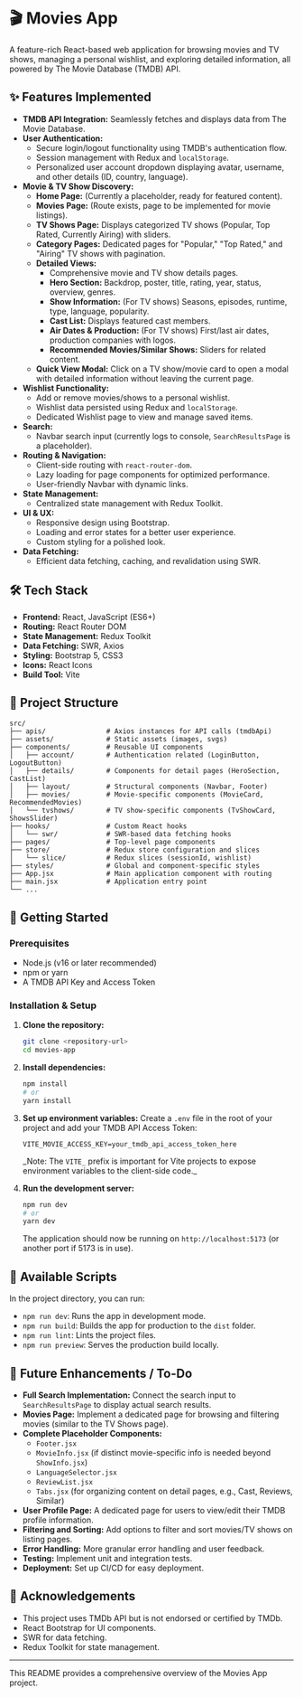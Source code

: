 # 🎬 Movies App

A feature-rich React-based web application for browsing movies and TV shows, managing a personal wishlist, and exploring detailed information, all powered by The Movie Database (TMDB) API.

## ✨ Features Implemented

- **TMDB API Integration:** Seamlessly fetches and displays data from The Movie Database.
- **User Authentication:**
  - Secure login/logout functionality using TMDB's authentication flow.
  - Session management with Redux and `localStorage`.
  - Personalized user account dropdown displaying avatar, username, and other details (ID, country, language).
- **Movie & TV Show Discovery:**
  - **Home Page:** (Currently a placeholder, ready for featured content).
  - **Movies Page:** (Route exists, page to be implemented for movie listings).
  - **TV Shows Page:** Displays categorized TV shows (Popular, Top Rated, Currently Airing) with sliders.
  - **Category Pages:** Dedicated pages for "Popular," "Top Rated," and "Airing" TV shows with pagination.
  - **Detailed Views:**
    - Comprehensive movie and TV show details pages.
    - **Hero Section:** Backdrop, poster, title, rating, year, status, overview, genres.
    - **Show Information:** (For TV shows) Seasons, episodes, runtime, type, language, popularity.
    - **Cast List:** Displays featured cast members.
    - **Air Dates & Production:** (For TV shows) First/last air dates, production companies with logos.
    - **Recommended Movies/Similar Shows:** Sliders for related content.
  - **Quick View Modal:** Click on a TV show/movie card to open a modal with detailed information without leaving the current page.
- **Wishlist Functionality:**
  - Add or remove movies/shows to a personal wishlist.
  - Wishlist data persisted using Redux and `localStorage`.
  - Dedicated Wishlist page to view and manage saved items.
- **Search:**
  - Navbar search input (currently logs to console, `SearchResultsPage` is a placeholder).
- **Routing & Navigation:**
  - Client-side routing with `react-router-dom`.
  - Lazy loading for page components for optimized performance.
  - User-friendly Navbar with dynamic links.
- **State Management:**
  - Centralized state management with Redux Toolkit.
- **UI & UX:**
  - Responsive design using Bootstrap.
  - Loading and error states for a better user experience.
  - Custom styling for a polished look.
- **Data Fetching:**
  - Efficient data fetching, caching, and revalidation using SWR.

## 🛠️ Tech Stack

- **Frontend:** React, JavaScript (ES6+)
- **Routing:** React Router DOM
- **State Management:** Redux Toolkit
- **Data Fetching:** SWR, Axios
- **Styling:** Bootstrap 5, CSS3
- **Icons:** React Icons
- **Build Tool:** Vite

## 📂 Project Structure

```
src/
├── apis/               # Axios instances for API calls (tmdbApi)
├── assets/             # Static assets (images, svgs)
├── components/         # Reusable UI components
│   ├── account/        # Authentication related (LoginButton, LogoutButton)
│   ├── details/        # Components for detail pages (HeroSection, CastList)
│   ├── layout/         # Structural components (Navbar, Footer)
│   ├── movies/         # Movie-specific components (MovieCard, RecommendedMovies)
│   └── tvshows/        # TV show-specific components (TvShowCard, ShowsSlider)
├── hooks/              # Custom React hooks
│   └── swr/            # SWR-based data fetching hooks
├── pages/              # Top-level page components
├── store/              # Redux store configuration and slices
│   └── slice/          # Redux slices (sessionId, wishlist)
├── styles/             # Global and component-specific styles
├── App.jsx             # Main application component with routing
├── main.jsx            # Application entry point
└── ...
```

## 🚀 Getting Started

### Prerequisites

- Node.js (v16 or later recommended)
- npm or yarn
- A TMDB API Key and Access Token

### Installation & Setup

1.  **Clone the repository:**

    ```bash
    git clone <repository-url>
    cd movies-app
    ```

2.  **Install dependencies:**

    ```bash
    npm install
    # or
    yarn install
    ```

3.  **Set up environment variables:**
    Create a `.env` file in the root of your project and add your TMDB API Access Token:

    ```env
    VITE_MOVIE_ACCESS_KEY=your_tmdb_api_access_token_here
    ```

    _Note: The `VITE_` prefix is important for Vite projects to expose environment variables to the client-side code.\_

4.  **Run the development server:**
    ```bash
    npm run dev
    # or
    yarn dev
    ```
    The application should now be running on `http://localhost:5173` (or another port if 5173 is in use).

## 📜 Available Scripts

In the project directory, you can run:

- `npm run dev`: Runs the app in development mode.
- `npm run build`: Builds the app for production to the `dist` folder.
- `npm run lint`: Lints the project files.
- `npm run preview`: Serves the production build locally.

## 🔮 Future Enhancements / To-Do

- **Full Search Implementation:** Connect the search input to `SearchResultsPage` to display actual search results.
- **Movies Page:** Implement a dedicated page for browsing and filtering movies (similar to the TV Shows page).
- **Complete Placeholder Components:**
  - `Footer.jsx`
  - `MovieInfo.jsx` (if distinct movie-specific info is needed beyond `ShowInfo.jsx`)
  - `LanguageSelector.jsx`
  - `ReviewList.jsx`
  - `Tabs.jsx` (for organizing content on detail pages, e.g., Cast, Reviews, Similar)
- **User Profile Page:** A dedicated page for users to view/edit their TMDB profile information.
- **Filtering and Sorting:** Add options to filter and sort movies/TV shows on listing pages.
- **Error Handling:** More granular error handling and user feedback.
- **Testing:** Implement unit and integration tests.
- **Deployment:** Set up CI/CD for easy deployment.

## 🙏 Acknowledgements

- This project uses TMDb API but is not endorsed or certified by TMDb.
- React Bootstrap for UI components.
- SWR for data fetching.
- Redux Toolkit for state management.

---

This README provides a comprehensive overview of the Movies App project.
